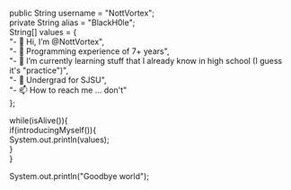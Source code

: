 public String username = "NottVortex";                                                     
private String alias = "BlackH0le";                                               
String[] values = {                                             
           "- 👋 Hi, I’m @NottVortex",                            
           "- 👀 Programming experience of 7+ years",                             
           "- 🌱 I’m currently learning stuff that I already know in high school (I guess it's \"practice\")",                                   
           "- 💞️ Undergrad for SJSU",                           
           "- 📫 How to reach me ... don't"                                             
};

while(isAlive()){        
           if(introducingMyself()){                        
                 System.out.println(values);                                                      
           }                           
}                             

System.out.println("Goodbye world");
